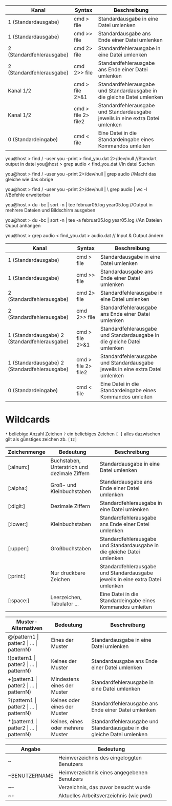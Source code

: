 | Kanal                     | Syntax              | Beschreibung                                                                   |
|---------------------------|---------------------|--------------------------------------------------------------------------------|
| 1 (Standardausgabe)       | cmd > file          | Standardausgabe in eine Datei umlenken                                         |
| 1 (Standardausgabe)       | cmd >> file         | Standardausgabe ans Ende einer Datei umlenken                                  |
| 2 (Standardfehlerausgabe) | cmd 2> file         | Standardfehlerausgabe in eine Datei umlenken                                   |
| 2 (Standardfehlerausgabe) | cmd 2>> file        | Standardfehlerausgabe ans Ende einer Datei umlenken                            |
| Kanal 1/2                 | cmd > file 2>&1     | Standardfehlerausgabe und Standardausgabe in die gleiche Datei umlenken        |
| Kanal 1/2                 | cmd > file 2> file2 | Standardfehlerausgabe und Standardausgabe jeweils in eine extra Datei umlenken |
| 0 (Standardeingabe)       | cmd < file          | Eine Datei in die Standardeingabe eines Kommandos umleiten                     |

you@host > find / -user you -print > find_you.dat 2>/dev/null //Standart output in datei
you@host > grep audio < find_you.dat	//In datei Suchen

you@host >  find / -user you -print 2>/dev/null | grep audio //Macht das gleiche wie das obrige

you@host > find / -user you -print 2>/dev/null | \ grep audio | wc -l //Befehle erweiterbar

you@host > du -bc | sort -n | tee februar05.log year05.log //Output in mehrere Dateien und Bildschirm ausgeben

you@host > du -bc | sort -n | tee -a februar05.log year05.log //An Dateien Ouput anhängen

you@host > grep audio < find_you.dat > audio.dat // Input & Output ändern

| Kanal                                          | Syntax               | Beschreibung                                                                    |
|------------------------------------------------|----------------------|---------------------------------------------------------------------------------|
| 1 (Standardausgabe)                            | cmd > file           | Standardausgabe in eine Datei umlenken                                          |
| 1 (Standardausgabe)                            | cmd >> file          | Standardausgabe ans Ende einer Datei umlenken                                   |
| 2 (Standardfehlerausgabe)                      | cmd 2> file          | Standardfehlerausgabe in eine Datei umlenken                                    |
| 2 (Standardfehlerausgabe)                      | cmd 2>> file         | Standardfehlerausgabe ans Ende einer Datei umlenken                             |
| 1 (Standardausgabe) 2 (Standardfehlerausgabe)  | cmd > file 2>&1      | Standardfehlerausgabe und Standardausgabe in die gleiche Datei umlenken         |
| 1 (Standardausgabe) 2 (Standardfehlerausgabe)  | cmd > file 2> file2  | Standardfehlerausgabe und Standardausgabe jeweils in eine extra Datei umlenken  |
| 0 (Standardeingabe)                            | cmd < file           | Eine Datei in die Standardeingabe eines Kommandos umleiten                      |

# Wildcards

`*` beliebige Anzahl Zeichen
`?` ein beliebiges Zeichen
`[ ]` alles dazwischen gilt als günstiges zeichen zb. `[12]`

| Zeichenmenge  | Bedeutung                                     | Beschreibung                                                                   |
|---------------|-----------------------------------------------|--------------------------------------------------------------------------------|
| [:alnum:]     | Buchstaben, Unterstrich und dezimale Ziffern  | Standardausgabe in eine Datei umlenken                                         |
| [:alpha:]     | Groß- und Kleinbuchstaben                     | Standardausgabe ans Ende einer Datei umlenken                                  |
| [:digit:]     | Dezimale Ziffern                              | Standardfehlerausgabe in eine Datei umlenken                                   |
| [:lower:]     | Kleinbuchstaben                               | Standardfehlerausgabe ans Ende einer Datei umlenken                            |
| [:upper:]     | Großbuchstaben                                | Standardfehlerausgabe und Standardausgabe in die gleiche Datei umlenken        |
| [:print:]     | Nur druckbare Zeichen                         | Standardfehlerausgabe und Standardausgabe jeweils in eine extra Datei umlenken |
| [:space:]     | Leerzeichen, Tabulator ...                    | Eine Datei in die Standardeingabe eines Kommandos umleiten                     |

| Muster-Alternativen                        | Bedeutung                          | Beschreibung                                                            |
|--------------------------------------------|------------------------------------|-------------------------------------------------------------------------|
| @(pattern1 \| patter2 \| ... \| patternN)  | Eines der Muster                   | Standardausgabe in eine Datei umlenken                                  |
| !(pattern1 \| patter2 \| ... \| patternN)  | Keines der Muster                  | Standardausgabe ans Ende einer Datei umlenken                           |
| +(pattern1 \| patter2 \| ... \| patternN)  | Mindestens eines der Muster        | Standardfehlerausgabe in eine Datei umlenken                            |
| ?(pattern1 \| patter2 \| ... \| patternN)  | Keines oder eines der Muster       | Standardfehlerausgabe ans Ende einer Datei umlenken                     |
| *(pattern1 \| patter2 \| ... \| patternN)  | Keines, eines oder mehrere Muster  | Standardfehlerausgabe und Standardausgabe in die gleiche Datei umlenken |

| Angabe         | Bedeutung                                    |
|----------------|----------------------------------------------|
| ~              | Heimverzeichnis des eingeloggten Benutzers   |
| ~BENUTZERNAME  | Heimverzeichnis eines angegebenen Benutzers  |
| ~–             | Verzeichnis, das zuvor besucht wurde         |
| ~+             | Aktuelles Arbeitsverzeichnis (wie pwd)       |